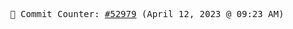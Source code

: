 <p align="center">
    <samp>
        📮 Commit Counter: <a href="https://github.com/Javascript-void0/Javascript-void0/commits/main">#52979</a> (April 12, 2023 @ 09:23 AM)
    </samp>
</p>